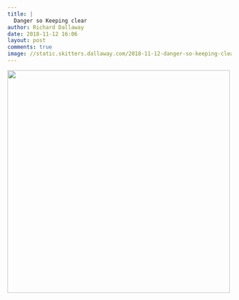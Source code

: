 ```yaml
---
title: |
  Danger so Keeping clear
author: Richard Dallaway
date: 2018-11-12 16:06
layout: post
comments: true
image: //static.skitters.dallaway.com/2018-11-12-danger-so-keeping-clear-thumb-1-IMG_6864.jpg
---
```


<div>
        <a href="//static.skitters.dallaway.com/2018-11-12-danger-so-keeping-clear-fullsize-1-IMG_6864.jpg">
          <img src="//static.skitters.dallaway.com/2018-11-12-danger-so-keeping-clear-thumb-1-IMG_6864.jpg" width="500" height="500"/>
        </a>
      </div>



  

      